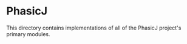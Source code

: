 # PhasicJ

This directory contains implementations of all of the PhasicJ project's primary
modules.
